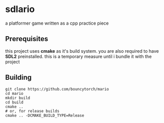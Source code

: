 # sdlario
a platformer game written as a cpp practice piece

## Prerequisites
this project uses **cmake** as it's build system.
you are also required to have **SDL2** preinstalled. this is a temporary measure until i bundle it with the project

## Building
```
git clone https://github.com/bouncytorch/mario
cd mario
mkdir build
cd build
cmake ..
# or, for release builds
cmake .. -DCMAKE_BUILD_TYPE=Release
```